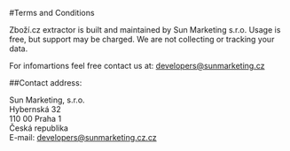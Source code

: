 #Terms and Conditions

Zboží.cz extractor is built and maintained by Sun Marketing s.r.o. Usage is free, but support may be charged. We are not collecting or tracking your data. 

For infomartions feel free contact us at: developers@sunmarketing.cz

##Contact address:

Sun Marketing, s.r.o.  
Hybernská 32  
110 00 Praha 1  
Česká republika  
E-mail: developers@sunmarketing.cz.cz
